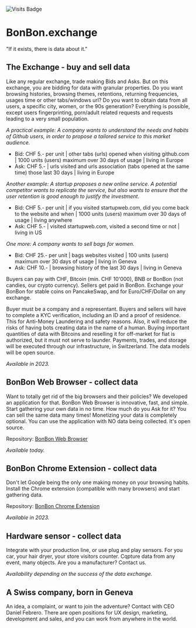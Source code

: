![Visits Badge](https://badges.pufler.dev/visits/BonBon-exchange/.github)

# BonBon.exchange

"If it exists, there is data about it."

## The Exchange - buy and sell data

Like any regular exchange, trade making Bids and Asks. But on this exchange, you are bidding for data with granular properties. Do you want browsing histories, browsing themes, retentions, returning frequencies, usages time or other tabs/windows url? Do you want to obtain data from all users, a specific city, women, or the 90s generation?
Everything is possible, except users fingerprinting, porn/adult related requests and requests leading to a very small population.

_A practical example:_
_A company wants to understand the needs and habits of Github users, in order to propose a tailored service to this market audience._

- Bid: CHF 5.- per unit | other tabs (urls) opened when visiting github.com | 1000 units (users) maximum over 30 days of usage | living in Europe
- Ask: CHF 5.- | urls visited and urls association (tabs opened at the same time) those last 30 days | living in Europe

_Another example:_
_A startup proposes a new online service. A potential competitor wants to replicate the service, but also wants to ensure that the user retention is good enough to justify the investment._

- Bid: CHF 5.- per unit | if you visited startupweb.com, did you come back to the website and when | 1000 units (users) maximum over 30 days of usage | living anywhere
- Ask: CHF 5.- | visited startupweb.com, visited a second time or not | living in US

_One more: A company wants to sell bags for women._

- Bid: CHF 25.- per unit | bags websites visited | 100 units (users) maximum over 30 days of usage | living in Geneva
- Ask: CHF 10.- | browsing history of the last 30 days | living in Geneva


Buyers can pay with CHF, Bitcoin (min. CHF 10'000), BNB or BonBon (not candies, our crypto currency). Sellers get paid in BonBon. Exchange your BonBon for stable coins on PancakeSwap, and for Euro/CHF/Dollar on any exchange.

Buyer must be a company and a representant. Buyers and sellers will have to complete a KYC verification, including an ID and a proof of residence. This for Anti-Money Laundering and safety reasons. Also, it will reduce the risks of having bots creating data in the name of a human. Buying important quantities of data with Bitcoins and reselling it for off-market for fiat is authorized, but it must not serve to launder. Payments, trades, and storage will be executed through our infrastructure, in Switzerland. The data models will be open source.

_Available in 2023._

## BonBon Web Browser - collect data

Want to totally get rid of the big browsers and their policies? We developed an application for that. BonBon Web Browser is innovative, fast, and simple. Start gathering your own data in no time. How much do you Ask for it? You can sell the same data many times!
Monetizing your data is completely optional. You can use the application with NO data being collected. It's open source.

Repository: [BonBon Web Browser](https://github.com/BonBon-exchange/bonbon-web-browser)

_Available today._

## BonBon Chrome Extension - collect data

Don't let Google being the only one making money on your browsing habits. Install the Chrome extension (compatible with many browsers) and start gathering data.

Repository: [BonBon Chrome Extension](https://github.com/BonBon-exchange/bonbon-chrome-extension)

_Available in 2023._

## Hardware sensor - collect data

Integrate with your production line, or use plug and play sensors. For you car, your hair dryer, your store visitors counter. Cqpture data from any event, many objects. Are you a manufacturer? Contact us.

_Availability depending on the success of the data exchange._

## A Swiss company, born in Geneva

An idea, a complaint, or want to join the adventure? Contact with CEO Daniel Febrero. There are open positions for UX design, marketing, development and sales, and you can work from anywhere in the world.
